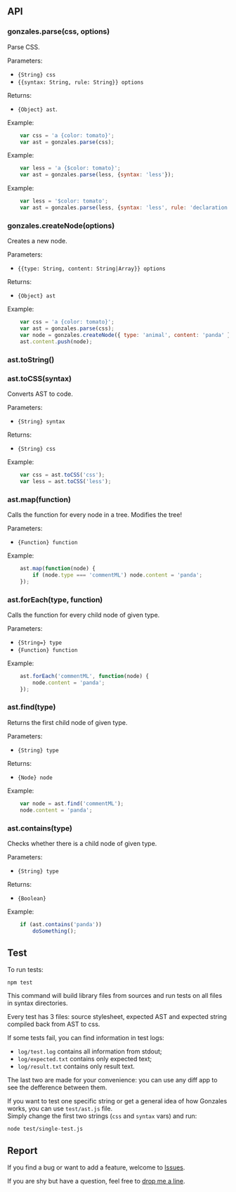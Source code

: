 ## API

### gonzales.parse(css, options)

Parse CSS.

Parameters:

* `{String} css`
* `{{syntax: String, rule: String}} options`

Returns:

* `{Object} ast`.

Example:
```js
    var css = 'a {color: tomato}';
    var ast = gonzales.parse(css);
```

Example:
```js
    var less = 'a {$color: tomato}';
    var ast = gonzales.parse(less, {syntax: 'less'});
```

Example:
```js
    var less = '$color: tomato';
    var ast = gonzales.parse(less, {syntax: 'less', rule: 'declaration'});
```

### gonzales.createNode(options)

Creates a new node.

Parameters:

* `{{type: String, content: String|Array}} options`

Returns:

* `{Object} ast`

Example:
```js
    var css = 'a {color: tomato}';
    var ast = gonzales.parse(css);
    var node = gonzales.createNode({ type: 'animal', content: 'panda' });
    ast.content.push(node);
```

### ast.toString()

### ast.toCSS(syntax)

Converts AST to code.

Parameters:

* `{String} syntax`

Returns:

* `{String} css`

Example:
```js
    var css = ast.toCSS('css');
    var less = ast.toCSS('less');
```

### ast.map(function)

Calls the function for every node in a tree. Modifies the tree!

Parameters:

* `{Function} function`

Example:
```js
    ast.map(function(node) {
        if (node.type === 'commentML') node.content = 'panda';
    });
```

### ast.forEach(type, function)

Calls the function for every child node of given type.

Parameters:

* `{String=} type`
* `{Function} function`

Example:
```js
    ast.forEach('commentML', function(node) {
        node.content = 'panda';
    });
```

### ast.find(type)

Returns the first child node of given type.

Parameters:

* `{String} type`

Returns:

* `{Node} node`

Example:
```js
    var node = ast.find('commentML');
    node.content = 'panda';
```

### ast.contains(type)

Checks whether there is a child node of given type.

Parameters:

* `{String} type`

Returns:

* `{Boolean}`

Example:
```js
    if (ast.contains('panda'))
        doSomething();
```

## Test

To run tests:

    npm test

This command will build library files from sources and run tests on all files
in syntax directories.

Every test has 3 files: source stylesheet, expected AST and expected string
compiled back from AST to css.

If some tests fail, you can find information in test logs:

- `log/test.log` contains all information from stdout;
- `log/expected.txt` contains only expected text;
- `log/result.txt` contains only result text.

The last two are made for your convenience: you can use any diff app to see
the defference between them.

If you want to test one specific string or get a general idea of how Gonzales
works, you can use `test/ast.js` file.    
Simply change the first two strings (`css` and `syntax` vars) and run:

    node test/single-test.js

## Report

If you find a bug or want to add a feature, welcome to [Issues](https://github.com/tonyganch/gonzales-pe/issues).

If you are shy but have a question, feel free to [drop me a
line](mailto:tonyganch+gonzales@gmail.com).
